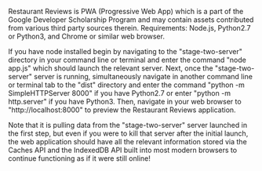 

Restaurant Reviews is PWA (Progressive Web App) which is a part of the Google Developer Scholarship Program and may contain assets contributed from various third party sources therein.
Requirements: Node.js, Python2.7 or Python3, and Chrome or similar web browser.

If you have node installed begin by navigating to the "stage-two-server" directory in your command line or terminal and enter the command "node app.js" which should launch the relevant server.
Next, once the "stage-two-server" server is running, simultaneously navigate in another command line or terminal tab to the "dist" directory and enter the command "python -m SimpleHTTPServer 8000" if you have Python2.7 or enter "python -m http.server" if you have Python3.
Then, navigate in your web browser to "http://localhost:8000" to preview the Restaurant Reviews application.

Note that it is pulling data from the "stage-two-server" server launched in the first step, but even if you were to kill that server after the initial launch, the web application should have all the relevant information stored via the Caches API and the IndexedDB API built into most modern browsers to continue functioning as if it were still online!
